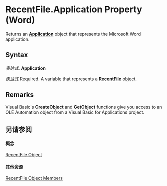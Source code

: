 
# RecentFile.Application Property (Word)

Returns an  **[Application](d1cf6f8f-4e88-bf01-93b4-90a83f79cb44.md)** object that represents the Microsoft Word application.


## Syntax

 _表达式_. **Application**

 _表达式_ Required. A variable that represents a **[RecentFile](c8d7a06d-c340-2d35-d4a9-5d0cd4a07aab.md)** object.


## Remarks

Visual Basic's  **CreateObject** and **GetObject** functions give you access to an OLE Automation object from a Visual Basic for Applications project.


## 另请参阅


#### 概念


[RecentFile Object](c8d7a06d-c340-2d35-d4a9-5d0cd4a07aab.md)
#### 其他资源


[RecentFile Object Members](http://msdn.microsoft.com/library/01d2a7a1-b2dd-4a71-27ba-d564f734372e%28Office.15%29.aspx)